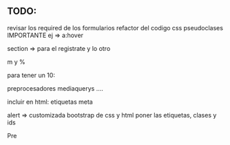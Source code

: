 
## TODO:
revisar los required de los formularios
refactor del codigo css
pseudoclases IMPORTANTE ej => a:hover

section => para el registrate y lo otro


m y % 

para tener un 10:

preprocesadores
mediaquerys
....

incluir en html:
etiquetas meta

alert => customizada
bootstrap de css y html
poner las etiquetas, clases y ids


Pre